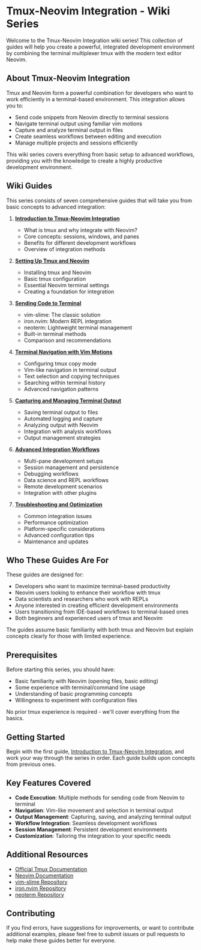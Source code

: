 # Tmux-Neovim Integration - Wiki Series

Welcome to the Tmux-Neovim Integration wiki series! This collection of guides will help you create a powerful, integrated development environment by combining the terminal multiplexer tmux with the modern text editor Neovim.

## About Tmux-Neovim Integration

Tmux and Neovim form a powerful combination for developers who want to work efficiently in a terminal-based environment. This integration allows you to:

- Send code snippets from Neovim directly to terminal sessions
- Navigate terminal output using familiar vim motions
- Capture and analyze terminal output in files
- Create seamless workflows between editing and execution
- Manage multiple projects and sessions efficiently

This wiki series covers everything from basic setup to advanced workflows, providing you with the knowledge to create a highly productive development environment.

## Wiki Guides

This series consists of seven comprehensive guides that will take you from basic concepts to advanced integration:

1. [**Introduction to Tmux-Neovim Integration**](01-introduction-to-tmux-neovim-integration.md)
   - What is tmux and why integrate with Neovim?
   - Core concepts: sessions, windows, and panes
   - Benefits for different development workflows
   - Overview of integration methods

2. [**Setting Up Tmux and Neovim**](02-setting-up-tmux-and-neovim.md)
   - Installing tmux and Neovim
   - Basic tmux configuration
   - Essential Neovim terminal settings
   - Creating a foundation for integration

3. [**Sending Code to Terminal**](03-sending-code-to-terminal.md)
   - vim-slime: The classic solution
   - iron.nvim: Modern REPL integration
   - neoterm: Lightweight terminal management
   - Built-in terminal methods
   - Comparison and recommendations

4. [**Terminal Navigation with Vim Motions**](04-terminal-navigation-with-vim-motions.md)
   - Configuring tmux copy mode
   - Vim-like navigation in terminal output
   - Text selection and copying techniques
   - Searching within terminal history
   - Advanced navigation patterns

5. [**Capturing and Managing Terminal Output**](05-capturing-and-managing-terminal-output.md)
   - Saving terminal output to files
   - Automated logging and capture
   - Analyzing output with Neovim
   - Integration with analysis workflows
   - Output management strategies

6. [**Advanced Integration Workflows**](06-advanced-integration-workflows.md)
   - Multi-pane development setups
   - Session management and persistence
   - Debugging workflows
   - Data science and REPL workflows
   - Remote development scenarios
   - Integration with other plugins

7. [**Troubleshooting and Optimization**](07-troubleshooting-and-optimization.md)
   - Common integration issues
   - Performance optimization
   - Platform-specific considerations
   - Advanced configuration tips
   - Maintenance and updates

## Who These Guides Are For

These guides are designed for:

- Developers who want to maximize terminal-based productivity
- Neovim users looking to enhance their workflow with tmux
- Data scientists and researchers who work with REPLs
- Anyone interested in creating efficient development environments
- Users transitioning from IDE-based workflows to terminal-based ones
- Both beginners and experienced users of tmux and Neovim

The guides assume basic familiarity with both tmux and Neovim but explain concepts clearly for those with limited experience.

## Prerequisites

Before starting this series, you should have:

- Basic familiarity with Neovim (opening files, basic editing)
- Some experience with terminal/command line usage
- Understanding of basic programming concepts
- Willingness to experiment with configuration files

No prior tmux experience is required - we'll cover everything from the basics.

## Getting Started

Begin with the first guide, [Introduction to Tmux-Neovim Integration](01-introduction-to-tmux-neovim-integration.md), and work your way through the series in order. Each guide builds upon concepts from previous ones.

## Key Features Covered

- **Code Execution**: Multiple methods for sending code from Neovim to terminal
- **Navigation**: Vim-like movement and selection in terminal output
- **Output Management**: Capturing, saving, and analyzing terminal output
- **Workflow Integration**: Seamless development workflows
- **Session Management**: Persistent development environments
- **Customization**: Tailoring the integration to your specific needs

## Additional Resources

- [Official Tmux Documentation](https://github.com/tmux/tmux/wiki)
- [Neovim Documentation](https://neovim.io/doc/)
- [vim-slime Repository](https://github.com/jpalardy/vim-slime)
- [iron.nvim Repository](https://github.com/Vigemus/iron.nvim)
- [neoterm Repository](https://github.com/kassio/neoterm)

## Contributing

If you find errors, have suggestions for improvements, or want to contribute additional examples, please feel free to submit issues or pull requests to help make these guides better for everyone.

